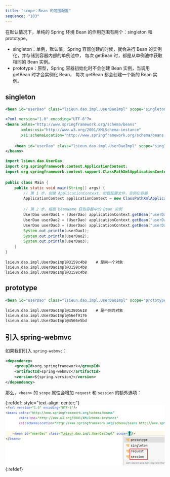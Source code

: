 ```yaml
---
title: "scope：Bean 的范围配置"
sequence: "103"
---
```


在默认情况下，单纯的 Spring 环境 Bean 的作用范围有两个：singleton 和 prototype。

- singleton：单例，默认值，Spring 容器创建的时候，就会进行 Bean 的实例化，并存储到容器内部的单例池中，
  每次 getBean 时，都是从单例池中获取相同的 Bean 实例。
- prototype：原型，Spring 容器初始化时不会创建 Bean 实例，当调用 getBean 时才会实例化 Bean，
  每次 getBean 都会创建一个新的 Bean 实例。

## singleton

```xml
<bean id="userDao" class="lsieun.dao.impl.UserDaoImpl" scope="singleton"/>
```

```xml
<?xml version="1.0" encoding="UTF-8"?>
<beans xmlns="http://www.springframework.org/schema/beans"
       xmlns:xsi="http://www.w3.org/2001/XMLSchema-instance"
       xsi:schemaLocation="http://www.springframework.org/schema/beans http://www.springframework.org/schema/beans/spring-beans.xsd">

    <bean id="userDao" class="lsieun.dao.impl.UserDaoImpl" scope="singleton"/>
</beans>
```

```java
import lsieun.dao.UserDao;
import org.springframework.context.ApplicationContext;
import org.springframework.context.support.ClassPathXmlApplicationContext;

public class Main {
    public static void main(String[] args) {
        // 第 1 步，创建 ApplicationContext，加载配置文件，实例化容器
        ApplicationContext applicationContext = new ClassPathXmlApplicationContext("applicationContext.xml");

        // 第 2 步，根据 beanName 获取容器中的 Bean 实例
        UserDao userDao1 = (UserDao) applicationContext.getBean("userDao");
        UserDao userDao2 = (UserDao) applicationContext.getBean("userDao");
        UserDao userDao3 = (UserDao) applicationContext.getBean("userDao");
        System.out.println(userDao1);
        System.out.println(userDao2);
        System.out.println(userDao3);
    }
}
```

```text
lsieun.dao.impl.UserDaoImpl@3159c4b8    # 是同一个对象
lsieun.dao.impl.UserDaoImpl@3159c4b8
lsieun.dao.impl.UserDaoImpl@3159c4b8
```

## prototype

```xml
<bean id="userDao" class="lsieun.dao.impl.UserDaoImpl" scope="prototype"/>
```

```text
lsieun.dao.impl.UserDaoImpl@13805618    # 是不同的对象
lsieun.dao.impl.UserDaoImpl@56ef9176
lsieun.dao.impl.UserDaoImpl@4566e5bd
```

## 引入 spring-webmvc

如果我们引入 `spring-webmvc`：

```xml
<dependency>
    <groupId>org.springframework</groupId>
    <artifactId>spring-webmvc</artifactId>
    <version>${spring.version}</version>
</dependency>
```

那么，`<bean>` 的 `scope` 属性会增加 `request` 和 `session` 的额外选项：

{:refdef: style="text-align: center;"}
![](/assets/images/spring/bean/bean-scope-web-mvc-request-session.png)
{:refdef}
